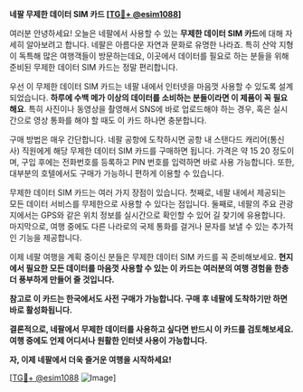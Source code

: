 **네팔 무제한 데이터 SIM 카드 [[TG💪+ @esim1088](https://t.me/s/esim1088)]**

여러분 안녕하세요! 오늘은 네팔에서 사용할 수 있는 **무제한 데이터 SIM 카드**에 대해 자세히 알아보려고 합니다. 네팔은 아름다운 자연과 문화로 유명한 나라죠. 특히 산악 지형이 독특해 많은 여행객들이 방문하는데요, 이곳에서 데이터를 필요로 하는 분들을 위해 준비된 무제한 데이터 SIM 카드는 정말 편리합니다.

우선 이 무제한 데이터 SIM 카드는 네팔 내에서 인터넷을 마음껏 사용할 수 있도록 설계되었습니다. **하루에 수백 메가 이상의 데이터를 소비하는 분들이라면 이 제품이 꼭 필요해요**. 특히 사진이나 동영상을 촬영해서 SNS에 바로 업로드해야 하는 경우, 혹은 실시간으로 영상 통화를 해야 할 때도 이 카드 하나면 충분합니다. 

구매 방법은 매우 간단합니다. 네팔 공항에 도착하시면 공항 내 스탠다드 캐리어(통신사) 직원에게 해당 무제한 데이터 SIM 카드를 구매하면 됩니다. 가격은 약 $15~$20 정도이며, 구입 후에는 전화번호를 등록하고 PIN 번호를 입력하면 바로 사용 가능합니다. 또한, 대부분의 호텔에서도 구매가 가능하니 편하게 이용할 수 있습니다.

무제한 데이터 SIM 카드는 여러 가지 장점이 있습니다. 첫째로, 네팔 내에서 제공되는 모든 데이터 서비스를 무제한으로 사용할 수 있다는 점입니다. 둘째로, 네팔의 주요 관광지에서는 GPS와 같은 위치 정보를 실시간으로 확인할 수 있어 길 찾기에 유용합니다. 마지막으로, 여행 중에도 다른 나라로의 국제 통화를 걸거나 문자를 보낼 수 있는 추가적인 기능을 제공합니다.

이제 네팔 여행을 계획 중이신 분들은 무제한 데이터 SIM 카드를 꼭 준비해보세요. **현지에서 필요한 모든 데이터를 마음껏 사용할 수 있는 이 카드는 여러분의 여행 경험을 한층 더 풍부하게 만들어 줄 것입니다.**  

**참고로 이 카드는 한국에서도 사전 구매가 가능합니다. 구매 후 네팔에 도착하기만 하면 바로 활성화됩니다.**  

**결론적으로, 네팔에서 무제한 데이터를 사용하고 싶다면 반드시 이 카드를 검토해보세요. 여행 중에도 언제 어디서나 원활한 인터넷 사용이 가능합니다.**  

**자, 이제 네팔에서 더욱 즐거운 여행을 시작하세요!**

[[TG💪+ @esim1088](https://t.me/s/esim1088) ![Image](https://i.postimg.cc/Y0z9fWf4/image.png)]